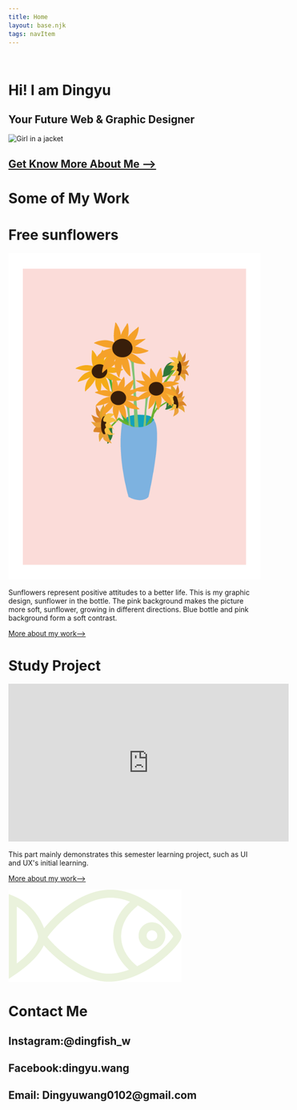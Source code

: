 ```yaml
---
title: Home
layout: base.njk
tags: navItem
---
```

 <div class="left-sidebar" contenteditable></div>

<main>
    <div class="home_intro">
        <h1 class="hello_title">Hi! I am Dingyu</h1>
        <h2>Your Future Web & Graphic Designer</h2>
        <div class="picding"><img src="images/DingyuPhoto.png" alt="Girl in a jacket" width="500" height="600"></div>
        <h2><a href="/about.html">Get Know More About Me --></a></h2>
    </div>
<div class="intro_mywork">
<h1 class="mywork_title" > Some of My Work</h1>
    </div>
<div class="card1">
        <h1 class="card1title">Free sunflowers</h1>
        <div class="card1image"><img src="images/flower.png" alt=""> </div>
        <div class="card1content">
        <p >Sunflowers represent positive attitudes to a better life. 
            This is my graphic design, sunflower in the bottle. The pink background makes the picture more soft, 
            sunflower, growing in different directions. 
            Blue bottle and pink background form a soft contrast.</p>
        <p class="more-mywork"><a href="/work.html#graphic">More about my work--></a></p>
        </div>
    </div>
       <div class="card1">
        <h1 class="card1title">Study Project</h1>
        <div class="card1image"><iframe width="560" height="315" src="https://www.youtube.com/embed/4KHJGOJLS5M" title="YouTube video player" frameborder="0" allow="accelerometer; autoplay; clipboard-write; encrypted-media; gyroscope; picture-in-picture" allowfullscreen></iframe> </div>
        <div class="card1content">
        <p >This part mainly demonstrates this semester learning project, such as UI and UX's initial learning. </p>
        <p class="more-mywork"><a href="/work.html#study">More about my work--></a></p>
        </div>
    </div>
<div class="hello_contactme">
         <div class="contact-left">
            <div class="fishicon"><img src="images/fishicon.png" alt="" ></div>
            <div class="bluedot"></div>
          </div>
         <div class="contact-right">
<h1 class="contactme">Contact Me</h1>
            <h2 class="media">Instagram:@dingfish_w</h2>
            <h2 class="media">Facebook:dingyu.wang</h2>
            <h2 class="media">Email: Dingyuwang0102@gmail.com</h2>
         </div>  
</div>
</main>
    <div class="right-sidebar" contenteditable></div>
